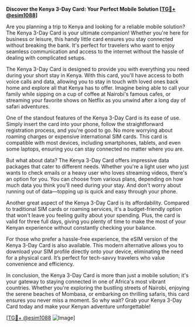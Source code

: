 **Discover the Kenya 3-Day Card: Your Perfect Mobile Solution [[TG💪+ @esim1088](https://t.me/s/esim1088)]**

Are you planning a trip to Kenya and looking for a reliable mobile solution? The Kenya 3-Day Card is your ultimate companion! Whether you're here for business or leisure, this handy little card ensures you stay connected without breaking the bank. It's perfect for travelers who want to enjoy seamless communication and access to the internet without the hassle of dealing with complicated setups.

The Kenya 3-Day Card is designed to provide you with everything you need during your short stay in Kenya. With this card, you'll have access to both voice calls and data, allowing you to stay in touch with loved ones back home and explore all that Kenya has to offer. Imagine being able to call your family while sipping on a cup of coffee at Nairobi's famous cafes, or streaming your favorite shows on Netflix as you unwind after a long day of safari adventures.

One of the standout features of the Kenya 3-Day Card is its ease of use. Simply insert the card into your phone, follow the straightforward registration process, and you're good to go. No more worrying about roaming charges or expensive international SIM cards. This card is compatible with most devices, including smartphones, tablets, and even some laptops, ensuring you can stay connected no matter where you are.

But what about data? The Kenya 3-Day Card offers impressive data packages that cater to different needs. Whether you're a light user who just wants to check emails or a heavy user who loves streaming videos, there's an option for you. You can choose from various plans, depending on how much data you think you'll need during your stay. And don't worry about running out of data—topping up is quick and easy through your phone.

Another great aspect of the Kenya 3-Day Card is its affordability. Compared to traditional SIM cards or roaming services, it's a budget-friendly option that won't leave you feeling guilty about your spending. Plus, the card is valid for three full days, giving you plenty of time to make the most of your Kenyan experience without constantly checking your balance.

For those who prefer a hassle-free experience, the eSIM version of the Kenya 3-Day Card is also available. This modern alternative allows you to download your SIM profile directly onto your device, eliminating the need for a physical card. It’s perfect for tech-savvy travelers who value convenience and efficiency.

In conclusion, the Kenya 3-Day Card is more than just a mobile solution; it's your gateway to staying connected in one of Africa's most vibrant countries. Whether you're exploring the bustling streets of Nairobi, enjoying the serene beaches of Mombasa, or embarking on thrilling safaris, this card ensures you never miss a moment. So why wait? Grab your Kenya 3-Day Card today and make your Kenyan adventure unforgettable!

[[TG💪+ @esim1088](https://t.me/s/esim1088) ![Image](https://i.postimg.cc/Y0z9fWf4/image.png)]
